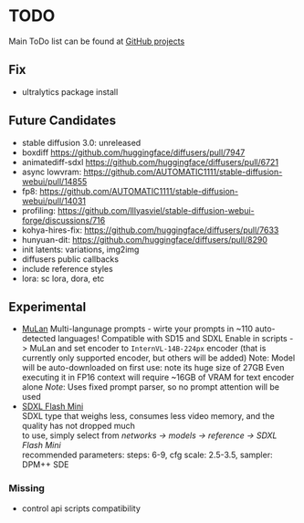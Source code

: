 # TODO

Main ToDo list can be found at [GitHub projects](https://github.com/users/vladmandic/projects)

## Fix

- ultralytics package install

## Future Candidates

- stable diffusion 3.0: unreleased
- boxdiff <https://github.com/huggingface/diffusers/pull/7947>
- animatediff-sdxl <https://github.com/huggingface/diffusers/pull/6721>
- async lowvram: <https://github.com/AUTOMATIC1111/stable-diffusion-webui/pull/14855>
- fp8: <https://github.com/AUTOMATIC1111/stable-diffusion-webui/pull/14031>
- profiling: <https://github.com/lllyasviel/stable-diffusion-webui-forge/discussions/716>
- kohya-hires-fix: <https://github.com/huggingface/diffusers/pull/7633>
- hunyuan-dit: <https://github.com/huggingface/diffusers/pull/8290>
- init latents: variations, img2img
- diffusers public callbacks  
- include reference styles
- lora: sc lora, dora, etc

## Experimental

- [MuLan](https://github.com/mulanai/MuLan) Multi-langunage prompts - wirte your prompts in ~110 auto-detected languages!
  Compatible with SD15 and SDXL
  Enable in scripts -> MuLan and set encoder to `InternVL-14B-224px` encoder
  (that is currently only supported encoder, but others will be added)
  Note: Model will be auto-downloaded on first use: note its huge size of 27GB
  Even executing it in FP16 context will require ~16GB of VRAM for text encoder alone
  *Note*: Uses fixed prompt parser, so no prompt attention will be used
- [SDXL Flash Mini](https://huggingface.co/sd-community/sdxl-flash-mini)  
  SDXL type that weighs less, consumes less video memory, and the quality has not dropped much  
  to use, simply select from *networks -> models -> reference -> SDXL Flash Mini*  
  recommended parameters: steps: 6-9, cfg scale: 2.5-3.5, sampler: DPM++ SDE  

### Missing

- control api scripts compatibility
